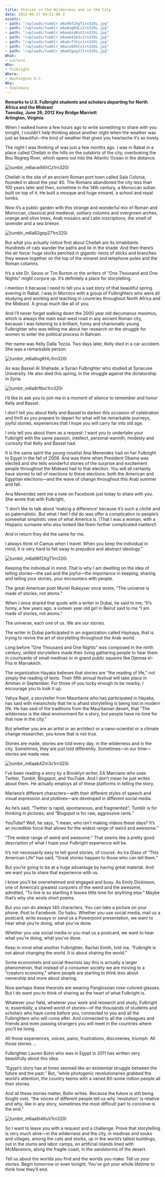 ```yaml
---
title: Stories in the Wilderness and in the City
date: 2012-06-27 04:51:00 Z
assets:
- path: "/uploads/tumblr_m6a96f2XgT1rn320i.jpg"
- path: "/uploads/tumblr_m6a8ogKHLi1rn320i.jpg"
- path: "/uploads/tumblr_m6aa6i4KuV1rn320i.jpg"
- path: "/uploads/tumblr_m6aab4Zm3c1rn320i.jpg"
- path: "/uploads/tumblr_m6a8rftbic1rn320i.jpg"
- path: "/uploads/tumblr_m6acw9XhCz1rn320i.jpg"
- path: "/uploads/tumblr_m6a82gep271rn320i.jpg"
What:
- Lecture
Who:
- Fulbright
Where:
- Washington D.C.
Why:
- diplomacy
---
```


**Remarks to U.S. Fulbright students and scholars departing for North Africa and the Mideast**  
**Tuesday, June 26, 2012**
**Key Bridge Marriott**  
**Arlington, Virginia**

When I walked home a few hours ago to write something to share with you tonight, I couldn’t help thinking about another night when the weather was just as beautiful—the kind of weather that gives you heartache it’s so lovely.

The night I was thinking of was just a few months ago.  I was in Rabat in a place called Chellah in the hills on the outskirts of the city, overlooking the Bou Regreg River, which opens out into the Atlantic Ocean in the distance.

![tumblr_m6acw9XhCz1rn320i](/uploads/tumblr_m6acw9XhCz1rn320i.jpg) 

Chellah is the site of an ancient Roman port town called Sala Colonia, founded in about the year 40. The Romans abandoned the city less than 100 years later and then, sometime in the 14th century, a Moroccan sultan built on top of it.  He built a mosque and huge minaret, a school and royal tombs. 

Now it’s a public garden with this strange and wonderful mix of Roman and Moroccan, classical and medieval, solitary columns and overgrown arches, orange and olive trees, Arab mosaics and Latin inscriptions, the smell of lavender and a sea breeze.

![tumblr_m6a82gep271rn320i](/uploads/tumblr_m6a82gep271rn320i.jpg) 

But what you actually notice first about Chellah are its inhabitants.  Hundreds of cats wander the paths and lie in the shade.  And then there’s the air force: huge storks perched in gigantic nests of sticks and branches they weave together on the top of the minaret and telephone poles and the Roman columns. 

It’s a site Dr. Seuss or Tim Burton or the writers of “One Thousand and One Nights” might conjure up. It’s definitely a place for storytelling.

I mention it because I need to tell you a sad story of that beautiful spring evening in Rabat.  I was in Morroco with a group of Fulbrighters who were all studying and working and teaching in countries throughout North Africa and the Mideast.  A group much like all of you. 

And I’ll never forget walking down the 2000 year old decumanus maximus, which is always the main east-west road in any ancient Roman city, because I was listening to a brilliant, funny and charismatic young Fulbrighter who was telling me about her research on the struggle for women to enter the political process in Bahrain.

Her name was Kelly Dalla Tezza.  Two days later, Kelly died in a car accident.  She was a remarkable person. 

![tumblr_m6a8ogKHLi1rn320i](/uploads/tumblr_m6a8ogKHLi1rn320i.jpg) 

As was Bassel Al Shahade, a Syrian Fulbrighter who studied at Syracuse University.  He also died this spring, in the struggle against the dictatorship in Syria.     

![tumblr_m6a8rftbic1rn320i](/uploads/tumblr_m6a8rftbic1rn320i.jpg) 

I’d like to ask you to join me in a moment of silence to remember and honor Kelly and Bassel.

I don’t tell you about Kelly and Bassel to darken this occasion of celebration and thrill as you prepare to depart for what will be remarkable journeys, joyful stories, experiences that I hope you will carry far into old age. 

I only tell you about them as a request: I want you to undertake your Fulbright with the same passion, intellect, personal warmth, modesty and curiosity that Kelly and Bassel had.  

It is the same spirit the young novelist Ana Menendez had on her Fulbright to Egypt in the fall of 2008.  Ana was there when President Obama was elected and she tells wonderful stories of the surprise and excitement people throughout the Mideast had to that election.  You will all certainly have stories to tell of reactions to these elections: both the American and Egyptian elections—and the wave of change throughout this Arab summer and fall.

Ana Menendez sent me a note on Facebook just today to share with you.  She wrote that with Fulbright, 

“I don’t like to talk about ‘making a difference’ because it’s such a cliché and so paternalistic. But what I feel I did do was offer a complication to people’s somewhat simplistic view of what America is. (That I was a woman, with a Hispanic surname who also looked like them further complicated matters!)

And in return they did the same for me.

I always think of Camus when I travel. When you keep the individual in mind, it is very hard to fall sway to prejudice and abstract ideology.”

![tumblr_m6a96f2XgT1rn320i](/uploads/tumblr_m6a96f2XgT1rn320i.jpg) 

Keeping the individual in mind.  That is why I am dwelling on the idea of telling stories—the sad and the joyful—the importance in keeping, sharing and telling your stories, your encounters with people. 

The great American poet Muriel Rukeyser once wrote, “The universe is made of stories, not atoms.”

When I once shared that quote with a writer in Dubai, he said to me, “It’s funny, a few years ago, a sixteen year old girl in Beirut said to me “I am made of stories, not atoms.”

The universe, each one of us.  We are our stories.

The writer in Dubai participated in an organization called Haykaya, that is trying to revive the art of storytelling throughout the Arab world.  

Long before “One Thousand and One Nights” was composed in the ninth century, skilled storytellers made their living gathering people to hear them in courtyards of small medinas or in grand public squares like Djemaa el-Fna in Marrakech.

The organization Hayaka believes that stories are “the reading of life,” not simply the reading of texts.  Their fifth annual festival will take place in Amman in September.  For those of you lucky enough to be nearby, I encourage you to look it up. 

Yahya Rajel, a storyteller from Mauritania who has participated in Hayaka, has said with melancholy that he is afraid storytelling is being lost in modern life.  He has said of the traditions from the Mauritanian desert, that “The wilderness is the ideal environment for a story, but people have no time for that now in the city.”

But whether you are an artist or an architect or a nano-scientist or a climate change researcher, you know that is not true.

Stories are made, stories are told every day, in the wilderness and in the city.  Sometimes, they are just told differently.  Sometimes—in our time—stories are made new.

![tumblr_m6aab4Zm3c1rn320i](/uploads/tumblr_m6aab4Zm3c1rn320i.jpg) 

I’ve been reading a story by a Brooklyn writer, EA Marciano who uses Twitter, Tumblr, Blogspot, and YouTube.  And I don’t mean he just writes about them.  He actually employs all of these platforms in telling the story.

Mariano’s different characters—with their different styles of speech and visual expression and plotlines—are developed in different social media. 

As he’s said, “Twitter is rapid, spontaneous, and fragmented”; Tumblr is for thinking in pictures; and “Blogspot is for raw, aggressive rants.”

YouTube? Well, he says, “I mean, who isn’t making videos these days?  It’s an incredible force that allows for the widest range of weird and awesome.”

“The widest range of weird and awesome.” That seems like a pretty good description of what I hope your Fulbright experience will be.

It’s not necessarily easy to tell good stories, of course.  As Ira Glass of “This American Life” has said, “Great stories happen to those who can tell them.”

But you’re going to be at a huge advantage by having great material.  And we want you to share that experience with us. 

I know you’ll be overwhelmed and engaged and busy.  As Emily Dickinson, one of America’s greatest conjurers of the  weird and the awesome, admitted,  “To live is so startling it leaves little time for anything else.”  Maybe that’s why she wrote short poems.  

But you can do always 140 characters.  You can take a picture on your phone.  Post to Facebook. Do haiku. Whether you use social media, mail us a postcard, write essays or send us a Powerpoint presentation,  we want to hear what you’re doing, what you’ve done.   

Whether you use social media or you mail us a postcard, we want to hear what you’re doing, what you’ve done. 

Keep in mind what another Fulbrighter, Rachel Smith, told me, “Fulbright is not about changing the world. It is about sharing the world.”  

Some economists and social theorists say this is actually a larger phenomenon, that instead of a consumer society we are moving to a “creators economy,” where people are starting to think less about ownership and more about sharing. 

Now perhaps these theorists are wearing Panglossian rose-colored glasses.  But I do want you to think of sharing as the heart of what Fulbright is. 

Whatever your field, whatever your work and research and study, Fulbright is, essentially, a shared world of stories—of the thousands of students and scholars who have come before you, connected to you and all the Fulbrighters who will come after. And connected to all the colleagues and friends and even passing strangers you will meet in the countries where you’ll be living.

All those experiences, voices, pains, frustrations, discoveries, triumph.  All those stories …

Fulbrighter Lauren Bohn who was in Egypt in 2011 has written very beautifully about this idea:

“Egypt’s story has at times seemed like an existential struggle between the future and the past.”  But, “while photogenic revolutionaries grabbed the world’s attention, the country teems with a varied 80-some million people all their stories. 

And all these stories matter, Bohn writes.  Because the future is still being fought over, “the voices of different people tell us why ‘revolution’ is relative and why, like in any story, sometimes the most difficult part to conceive is the end.”

![tumblr_m6aa6i4KuV1rn320i](/uploads/tumblr_m6aa6i4KuV1rn320i.jpg) 

So I want to leave you with a request and a challenge.  Prove that storytelling is very much alive—in the wilderness and the city, in medinas and souks and villages, among the cats and storks, up in the world’s tallest buildings, out in the slums and labor camps, on artificial islands lined with McMansions, along the fragile coast, in the sandstorms of the desert.         

Tell us about the worlds you find and the worlds you make.  Tell us your stories.  Begin tomorrow or even tonight.  You’ve got your whole lifetime to think how they’ll end.    
